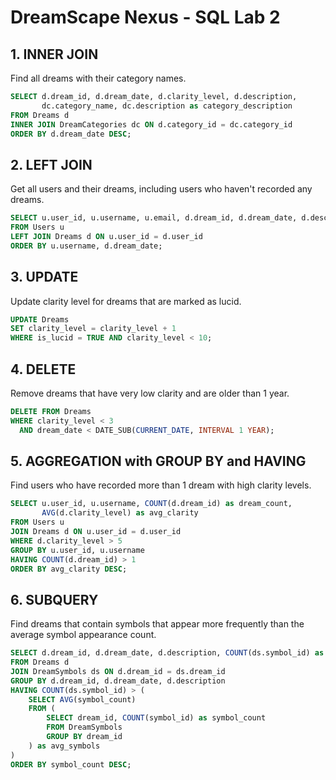 # DreamScape Nexus - SQL Lab 2

## 1. INNER JOIN
Find all dreams with their category names.
```sql
SELECT d.dream_id, d.dream_date, d.clarity_level, d.description,
       dc.category_name, dc.description as category_description
FROM Dreams d
INNER JOIN DreamCategories dc ON d.category_id = dc.category_id
ORDER BY d.dream_date DESC;
```

## 2. LEFT JOIN
Get all users and their dreams, including users who haven't recorded any dreams.
```sql
SELECT u.user_id, u.username, u.email, d.dream_id, d.dream_date, d.description
FROM Users u
LEFT JOIN Dreams d ON u.user_id = d.user_id
ORDER BY u.username, d.dream_date;
```

## 3. UPDATE
Update clarity level for dreams that are marked as lucid.
```sql
UPDATE Dreams
SET clarity_level = clarity_level + 1
WHERE is_lucid = TRUE AND clarity_level < 10;
```

## 4. DELETE
Remove dreams that have very low clarity and are older than 1 year.
```sql
DELETE FROM Dreams
WHERE clarity_level < 3 
  AND dream_date < DATE_SUB(CURRENT_DATE, INTERVAL 1 YEAR);
```

## 5. AGGREGATION with GROUP BY and HAVING
Find users who have recorded more than 1 dream with high clarity levels.
```sql
SELECT u.user_id, u.username, COUNT(d.dream_id) as dream_count,
       AVG(d.clarity_level) as avg_clarity
FROM Users u
JOIN Dreams d ON u.user_id = d.user_id
WHERE d.clarity_level > 5
GROUP BY u.user_id, u.username
HAVING COUNT(d.dream_id) > 1
ORDER BY avg_clarity DESC;
```

## 6. SUBQUERY
Find dreams that contain symbols that appear more frequently than the average symbol appearance count.
```sql
SELECT d.dream_id, d.dream_date, d.description, COUNT(ds.symbol_id) as symbol_count
FROM Dreams d
JOIN DreamSymbols ds ON d.dream_id = ds.dream_id
GROUP BY d.dream_id, d.dream_date, d.description
HAVING COUNT(ds.symbol_id) > (
    SELECT AVG(symbol_count) 
    FROM (
        SELECT dream_id, COUNT(symbol_id) as symbol_count
        FROM DreamSymbols
        GROUP BY dream_id
    ) as avg_symbols
)
ORDER BY symbol_count DESC;
```